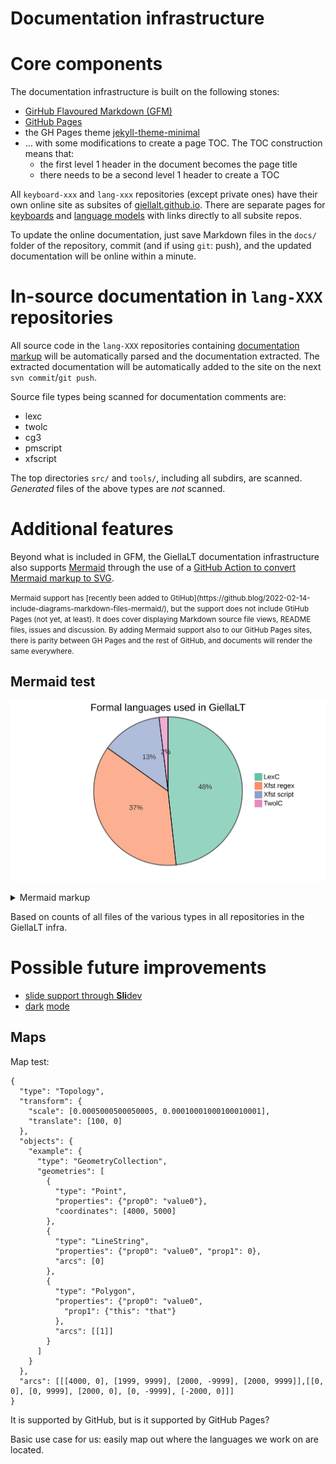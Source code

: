 # Documentation infrastructure

# Core components

The documentation infrastructure is built on the following stones:

- [GirHub Flavoured Markdown (GFM)](https://enterprise.github.com/downloads/en/markdown-cheatsheet.pdf)
- [GitHub Pages](https://pages.github.com)
- the GH Pages theme [jekyll-theme-minimal](https://github.com/pages-themes/minimal)
- … with some modifications to create a page TOC. The TOC construction means that:
    - the first level 1 header in the document becomes the page title
    - there needs to be a second level 1 header to create a TOC

All `keyboard-xxx` and `lang-xxx` repositories (except private ones) have their
own online site as subsites of [giellalt.github.io](https://giellalt.github.io).
There are separate pages for [keyboards](/KeyboardLayouts.html) and
[language models](/LanguageModels.html) with links directly to all subsite repos.

To update the online documentation, just save Markdown files in the `docs/`
folder of the repository, commit (and if using `git`: push),
and the updated documentation will be online within a minute.

# In-source documentation in `lang-XXX` repositories

All source code in the `lang-XXX` repositories containing
[documentation markup](infraremake/In-sourceDocumentationSpecification.md) will
be automatically parsed and the documentation extracted. The extracted
documentation will be automatically added to the site on the next `svn commit`/`git push`.

Source file types being scanned for documentation comments are:

- lexc
- twolc
- cg3
- pmscript
- xfscript

The top directories `src/` and `tools/`, including all subdirs, are scanned.
*Generated* files of the above types are *not* scanned.

# Additional features

Beyond what is included in GFM, the GiellaLT documentation infrastructure also
supports [Mermaid](https://mermaid-js.github.io/) through the use of a
[GitHub Action to convert Mermaid markup to SVG](https://github.com/divvun/compile-mermaid-markdown-action).

<small>
Mermaid support has
[recently been added to GtiHub](https://github.blog/2022-02-14-include-diagrams-markdown-files-mermaid/),
but the support does not include GtiHub Pages (not yet, at least). It does cover
displaying Markdown source file views, README files, issues and discussion. By
adding Mermaid support also to our GitHub Pages sites, there is parity between
GH Pages and the rest of GitHub, and documents will render the same everywhere.
</small>

## Mermaid test

<!-- generated by mermaid compile action - START -->
![~mermaid diagram 1~](../mermaid-svgs/-_infra_docinfra-md-1.svg)
<details>
  <summary>Mermaid markup</summary>

```mermaid
pie title Formal languages used in GiellaLT
    "LexC" : 3129
    "Xfst regex" : 2374
    "Xfst script" : 856
    "TwolC" : 125
```

</details>
<!-- generated by mermaid compile action - END -->

Based on counts of all files of the various types in all repositories in the
GiellaLT infra.

# Possible future improvements

- [slide support through **Sli**dev](https://sli.dev)
- [dark](https://developer.mozilla.org/en-US/docs/Web/CSS/@media/prefers-color-scheme) [mode](https://css-tricks.com/a-complete-guide-to-dark-mode-on-the-web/)

## Maps

Map test:

```topojson
{
  "type": "Topology",
  "transform": {
    "scale": [0.0005000500050005, 0.00010001000100010001],
    "translate": [100, 0]
  },
  "objects": {
    "example": {
      "type": "GeometryCollection",
      "geometries": [
        {
          "type": "Point",
          "properties": {"prop0": "value0"},
          "coordinates": [4000, 5000]
        },
        {
          "type": "LineString",
          "properties": {"prop0": "value0", "prop1": 0},
          "arcs": [0]
        },
        {
          "type": "Polygon",
          "properties": {"prop0": "value0",
            "prop1": {"this": "that"}
          },
          "arcs": [[1]]
        }
      ]
    }
  },
  "arcs": [[[4000, 0], [1999, 9999], [2000, -9999], [2000, 9999]],[[0, 0], [0, 9999], [2000, 0], [0, -9999], [-2000, 0]]]
}
```

It is supported by GitHub, but is it supported by GitHub Pages?

Basic use case for us: easily map out where the languages we work on are located.
